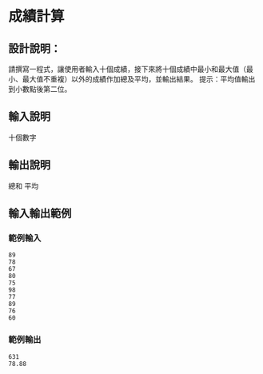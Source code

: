 # 成績計算

## 設計說明：
請撰寫一程式，讓使用者輸入十個成績，接下來將十個成績中最小和最大值（最小、最大值不重複）以外的成績作加總及平均，並輸出結果。
提示：平均值輸出到小數點後第二位。

## 輸入說明

十個數字

## 輸出說明

總和
平均

## 輸入輸出範例

### 範例輸入

```
89
78
67
80
75
98
77
89
76
60
```

### 範例輸出

```
631
78.88
```